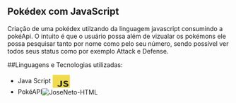 ## Pokédex com JavaScript 
Criação de uma pokédex utilzando da linguagem javascript consumindo a pokéApi. O intuito é que o usuário possa além de vizualar os pokémons ele possa pesquisar tanto por nome como pelo seu número, sendo possível ver todos seus status como por exemplo Attack e Defense. 

##Linguagens e Tecnologias utilizadas:
   * Java Script <img align="center" alt="JoseNeto-HTML" height="30" width="40"       src="https://raw.githubusercontent.com/devicons/devicon/master/icons/javascript/javascript-original.svg">
   * PokéAPI<img align="center" alt="JoseNeto-HTML" height="30" width="40" src="https://upload.wikimedia.org/wikipedia/commons/3/39/Pokeball.PNG?20071128232341">


